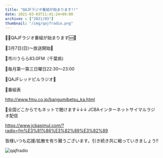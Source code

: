```yaml
---
title: "QAJFラジオ番組が始まります!!"
date: 2021-03-03T11:41:24+09:00
archives : ["2021/03"]
thumbnail: "/img/qajfradio.png"
---
```



🎉🆕QAJFラジオ番組が始まります🆕🎉

🐸3月7日(日)〜放送開始🎊

🐸市川うらら83.0FM（千葉県)
<!--more-->


🐸毎月第一第三日曜日22:30〜23:00

💊QAJFレッドピルラジオ💊

🐸番組表

 <a data-hook="linkViewer" href="http://www.fmu.co.jp/bangumibetsu_ka.html" target="_blank" rel="noopener noreferrer noopener" class="_3Bkfb _1lsz7"><u class="_3zM-5">http://www.fmu.co.jp/bangumibetsu_ka.html</u></a> </span>

🐸全国どこからでもネットで聴けます↓↓↓ JCBAインターネットサイマルラジオ配信

<a data-hook="linkViewer" href="https://www.jcbasimul.com/?radio=fm%E3%81%86%E3%82%89%E3%82%8" target="_blank" rel="noopener noreferrer noopener" class="_3Bkfb _1lsz7">https://www.jcbasimul.com/?radio=fm%E3%81%86%E3%82%89%E3%82%89</a> 

皆様いつも応援/拡散を有り難うございます。引き続き共に戦っていきましょう!!


![qajfradio](../qajfradio.png)
